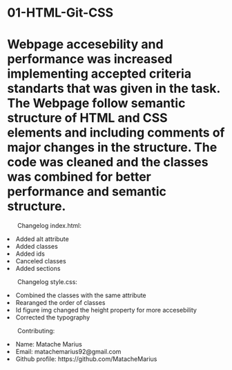 # 01-HTML-Git-CSS
<h1>Webpage accesebility and performance was increased implementing accepted criteria standarts that was given in the task. The Webpage follow semantic structure of HTML and CSS elements and including comments of major changes in the structure. The code was cleaned and the classes was combined for better performance and semantic structure.</h1>

<ul>Changelog index.html:</ul>
<li>Added alt attribute </li>
<li>Added classes</li>
<li>Added ids</h1>
<li>Canceled classes</li>
<li>Added sections</li>

<ul>Changelog style.css:</ul>
<li>Combined the classes with the same attribute</li>
<li>Rearanged the order of classes</li>
<li>Id figure img changed the height property for more accesebility</li>
<li>Corrected the typography</li>


<ul>Contributing:</ul>
<li>Name: Matache Marius</li>
<li>Email: matachemarius92@gmail.com</li>
<li>Github profile: https://github.com/MatacheMarius</li>
